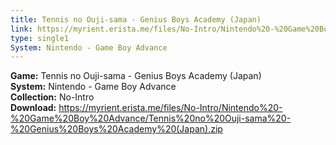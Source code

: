 ```yaml
---
title: Tennis no Ouji-sama - Genius Boys Academy (Japan)
link: https://myrient.erista.me/files/No-Intro/Nintendo%20-%20Game%20Boy%20Advance/Tennis%20no%20Ouji-sama%20-%20Genius%20Boys%20Academy%20(Japan).zip
type: single1
System: Nintendo - Game Boy Advance
---
```

<b>Game:</b> Tennis no Ouji-sama - Genius Boys Academy (Japan)<br>
<b>System:</b> Nintendo - Game Boy Advance<br>
<b>Collection:</b> No-Intro<br>
<b>Download:</b> https://myrient.erista.me/files/No-Intro/Nintendo%20-%20Game%20Boy%20Advance/Tennis%20no%20Ouji-sama%20-%20Genius%20Boys%20Academy%20(Japan).zip